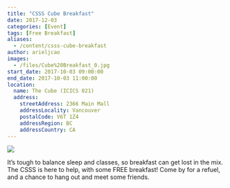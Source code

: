 ```yaml
---
title: "CSSS Cube Breakfast"
date: 2017-12-03
categories: [Event]
tags: [Free Breakfast]
aliases:
  - /content/csss-cube-breakfast
author: arieljcao
images:
  - /files/Cube%20Breakfast_0.jpg
start_date: 2017-10-03 09:00:00
end_date: 2017-10-03 11:00:00
location:
  name: The Cube (ICICS 021)
  address:
    streetAddress: 2366 Main Mall
    addressLocality: Vancouver
    postalCode: V6T 1Z4
    addressRegion: BC
    addressCountry: CA
---
```


![](/files/Cube%20Breakfast_0.jpg)

It’s tough to balance sleep and classes, so breakfast can get lost in the mix. The CSSS is here to help, with some FREE breakfast! Come by for a refuel, and a chance to hang out and meet some friends.
